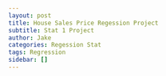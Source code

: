 ```yaml
---
layout: post
title: House Sales Price Regession Project
subtitle: Stat 1 Project
author: Jake
categories: Regession Stat
tags: Regression
sidebar: []
---
```


<object data="../assets/pdfs/MSDS 6371 Project.pdf" type='application/pdf'></object>